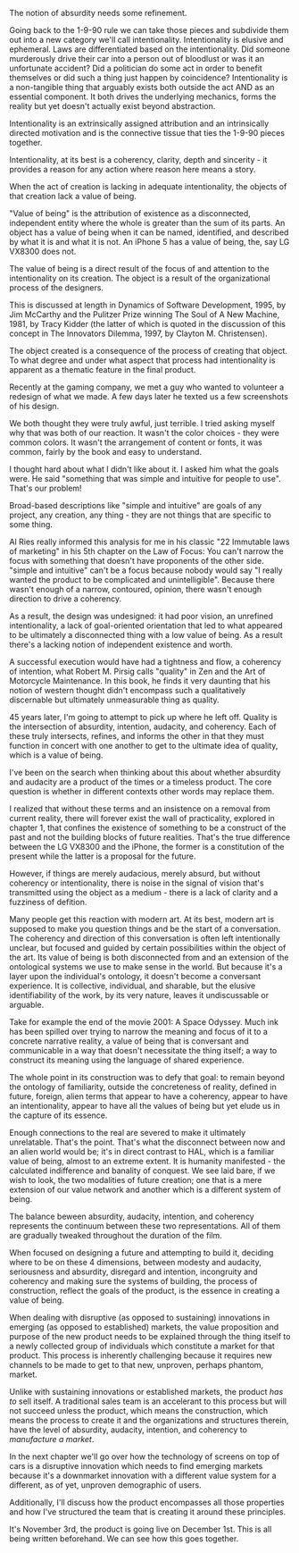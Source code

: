 The notion of absurdity needs some refinement.

Going back to the 1-9-90 rule we can take those pieces and subdivide them out into a new category we'll call intentionality. Intentionality is elusive and ephemeral.  Laws are differentiated based on the intentionality.  Did someone murderously drive their car into a person out of bloodlust or was it an unfortunate accident? Did a politician do some act in order to benefit themselves or did such a thing just happen by coincidence? Intentionality is a non-tangible thing that arguably exists both outside the act AND as an essential component. It both drives the underlying mechanics, forms the reality but yet doesn't actually exist beyond abstraction.

Intentionality is an extrinsically assigned attribution and an intrinsically directed motivation and is the connective tissue that ties the 1-9-90 pieces together.

Intentionality, at its best is a coherency, clarity, depth and sincerity - it provides a reason for any action where reason here means a story.

When the act of creation is lacking in adequate intentionality, the objects of that creation lack a value of being.  

"Value of being" is the attribution of existence as a disconnected, independent entity where the whole is greater than the sum of its parts. An object has a value of being when it can be named, identified, and described by what it is and what it is not. An iPhone 5 has a value of being, the, say LG VX8300 does not.

The value of being is a direct result of the focus of and attention to the intentionality on its creation. The object is a result of the organizational process of the designers.

This is discussed at length in Dynamics of Software Development, 1995, by Jim McCarthy and the Pulitzer Prize winning The Soul of A New Machine, 1981, by Tracy Kidder (the latter of which is quoted in the discussion of this concept in The Innovators Dilemma, 1997, by Clayton M. Christensen).

The object created is a consequence of the process of creating that object. To what degree and under what aspect that process had intentionality is apparent as a thematic feature in the final product.

Recently at the gaming company, we met a guy who wanted to volunteer a redesign of what we made. A few days later he texted us a few screenshots of his design. 

We both thought they were truly awful, just terrible. I tried asking myself why that was both of our reaction. It wasn't the color choices - they were common colors. It wasn't the arrangement of content or fonts, it was common, fairly by the book and easy to understand.

I thought hard about what I didn't like about it. I asked him what the goals were.  He said "something that was simple and intuitive for people to use".  That's our problem!

Broad-based descriptions like "simple and intuitive" are goals of any project, any creation, any thing - they are not things that are specific to some thing.

Al Ries really informed this analysis for me in his classic "22 Immutable laws of marketing" in his 5th chapter on the Law of Focus: You can't narrow the focus with something that doesn't have proponents of the other side. "simple and intuitive" can't be a focus because nobody would say "I really wanted the product to be complicated and unintelligible".  Because there wasn't enough of a narrow, contoured, opinion, there wasn't enough direction to drive a coherency.

As a result, the design was undesigned: it had poor vision, an unrefined intentionality, a lack of goal-oriented orientation that led to what appeared to be ultimately a disconnected thing with a low value of being. As a result there's a lacking notion of independent existence and worth.  

A successful execution would have had a tightness and flow, a coherency of intention, what Robert M. Pirsig calls "quality" in Zen and the Art of Motorcycle Maintenance.  In this book, he finds it very daunting that his notion of western thought didn't encompass such a qualitatively discernable but ultimately unmeasurable thing as quality.

45 years later, I'm going to attempt to pick up where he left off. Quality is the intersection of absurdity, intention, audacity, and coherency. Each of these truly intersects, refines, and informs the other in that they must function in concert with one another to get to the ultimate idea of quality, which is a value of being.

I've been on the search when thinking about this about whether absurdity and audacity are a product of the times or a timeless product. The core question is whether in different contexts other words may replace them. 

I realized that without these terms and an insistence on a removal from current reality, there will forever exist the wall of practicality, explored in chapter 1, that confines the existence of something to be a construct of the past and not the building blocks of future realities. That's the true difference between the LG VX8300 and the iPhone, the former is a constitution of the present while the latter is a proposal for the future.

However, if things are merely audacious, merely absurd, but without coherency or intentionality, there is noise in the signal of vision that's transmitted using the object as a medium - there is a lack of clarity and a fuzziness of defition. 

Many people get this reaction with modern art. At its best, modern art is supposed to make you question things and be the start of a conversation. The coherency and direction of this conversation is often left intentionally unclear, but focused and guided by certain possibilities within the object of the art. Its value of being is both disconnected from and an extension of the ontological systems we use to make sense in the world.  But because it's a layer upon the individual's ontology, it doesn't become a conversant experience. It is collective, individual, and sharable, but the elusive identifiability of the work, by its very nature, leaves it undiscussable or arguable.

Take for example the end of the movie 2001: A Space Odyssey. Much ink has been spilled over trying to narrow the meaning and focus of it to a concrete narrative reality, a value of being that is conversant and communicable in a way that doesn't necessitate the thing itself; a way to construct its meaning using the language of shared experience.

The whole point in its construction was to defy that goal: to remain beyond the ontology of familiarity, outside the concreteness of reality, defined in future, foreign, alien terms that appear to have a coherency, appear to have an intentionality, appear to have all the values of being but yet elude us in the capture of its essence.

Enough connections to the real are severed to make it ultimately unrelatable. That's the point. That's what the disconnect between now and an alien world would be; it's in direct contrast to HAL, which is a familiar value of being, almost to an extreme extent. It is humanity manifested - the calculated indifference and banality of conquest.  We see laid bare, if we wish to look, the two modalities of future creation; one that is a mere extension of our value network and another which is a different system of being.

The balance beween absurdity, audacity, intention, and coherency represents the continuum between these two representations. All of them are gradually tweaked throughout the duration of the film.

When focused on designing a future and attempting to build it, deciding where to be on these 4 dimensions, between modesty and audacity, seriousness and absurdity, disregard and intention, incongruity and coherency and making sure the systems of building, the process of construction, reflect the goals of the product, is the essence in creating a value of being.

When dealing with disruptive (as opposed to sustaining) innovations in emerging (as opposed to established) markets, the value proposition and purpose of the new product needs to be explained through the thing itself to a newly collected group of individuals which constitute a market for that product. This process is inherently challenging because it requires new channels to be made to get to that new, unproven, perhaps phantom, market.

Unlike with sustaining innovations or established markets, the product *has to* sell itself. A traditional sales team is an accelerant to this process but will not succeed unless the product, which means the construction, which means the process to create it and the organizations and structures therein, have the level of absurdity, audacity, intention, and coherency to *manufacture a market*.

In the next chapter we'll go over how the technology of screens on top of cars is a disruptive innovation which needs to find emerging markets because it's a downmarket innovation with a different value system for a different, as of yet, unproven demographic of users.

Additionally, I'll discuss how the product encompasses all those properties and how I've structured the team that is creating it around these principles.

It's November 3rd, the product is going live on December 1st. This is all being written beforehand. We can see how this goes together.
